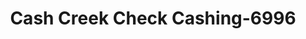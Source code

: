 ---
f_zip-code: 95695
f_state-code: CA
title: Cash Creek Check Cashing-6996
f_phone: 530-669-5725
f_city-only: Woodland
f_address: 117 W Main Street Ste 6 Woodland
f_location-unique-id: '6996'
slug: cash-creek-check-cashing-6996
updated-on: '2024-05-30T13:46:58.046Z'
created-on: '2024-05-30T13:36:59.803Z'
published-on: '2024-05-30T13:54:32.469Z'
f_city-state: cms/city/woodland-ca.md
f_company: cms/company/cash-creek-check-cashing.md
f_state: cms/state/california.md
layout: '[payday-loan].html'
tags: payday-loan
---